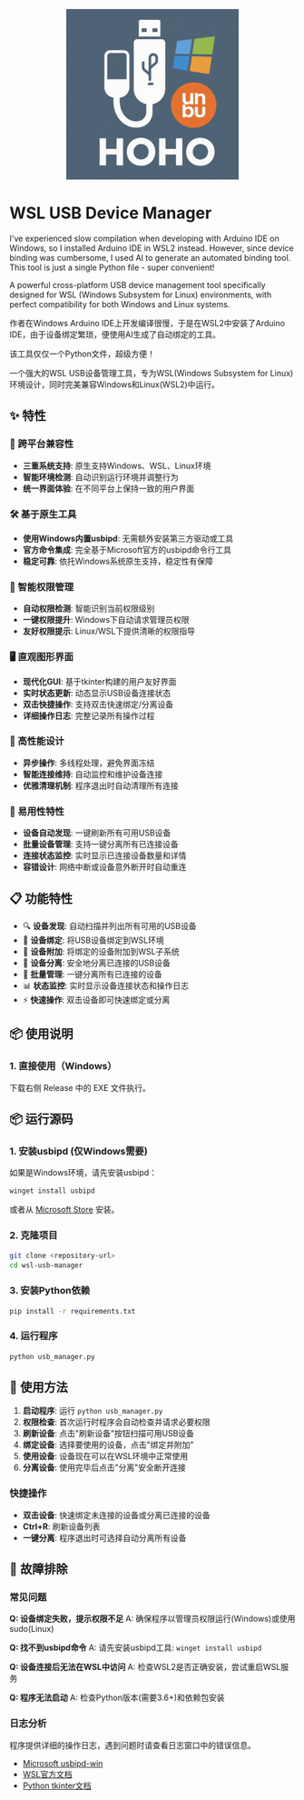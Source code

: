 <p align="center">
    <img src="icon.png" height="300" />
</p>

# WSL USB Device Manager

I've experienced slow compilation when developing with Arduino IDE on Windows, so I installed Arduino IDE in WSL2 instead. However, since device binding was cumbersome, I used AI to generate an automated binding tool. This tool is just a single Python file - super convenient!

A powerful cross-platform USB device management tool specifically designed for WSL (Windows Subsystem for Linux) environments, with perfect compatibility for both Windows and Linux systems.

作者在Windows Arduino IDE上开发编译很慢，于是在WSL2中安装了Arduino IDE，由于设备绑定繁琐，便使用AI生成了自动绑定的工具。

该工具仅仅一个Python文件，超级方便！

一个强大的WSL USB设备管理工具，专为WSL(Windows Subsystem for Linux)环境设计，同时完美兼容Windows和Linux(WSL2)中运行。

## ✨ 特性

### 🔄 跨平台兼容性
- **三重系统支持**: 原生支持Windows、WSL、Linux环境
- **智能环境检测**: 自动识别运行环境并调整行为
- **统一界面体验**: 在不同平台上保持一致的用户界面

### 🛠️ 基于原生工具
- **使用Windows内置usbipd**: 无需额外安装第三方驱动或工具
- **官方命令集成**: 完全基于Microsoft官方的usbipd命令行工具
- **稳定可靠**: 依托Windows系统原生支持，稳定性有保障

### 🔐 智能权限管理
- **自动权限检测**: 智能识别当前权限级别
- **一键权限提升**: Windows下自动请求管理员权限
- **友好权限提示**: Linux/WSL下提供清晰的权限指导

### 🖥️ 直观图形界面
- **现代化GUI**: 基于tkinter构建的用户友好界面
- **实时状态更新**: 动态显示USB设备连接状态
- **双击快捷操作**: 支持双击快速绑定/分离设备
- **详细操作日志**: 完整记录所有操作过程

### 🚀 高性能设计
- **异步操作**: 多线程处理，避免界面冻结
- **智能连接维持**: 自动监控和维护设备连接
- **优雅清理机制**: 程序退出时自动清理所有连接

### 🔧 易用性特性
- **设备自动发现**: 一键刷新所有可用USB设备
- **批量设备管理**: 支持一键分离所有已连接设备
- **连接状态监控**: 实时显示已连接设备数量和详情
- **容错设计**: 网络中断或设备意外断开时自动重连

## 📋 功能特性

- 🔍 **设备发现**: 自动扫描并列出所有可用的USB设备
- 🔗 **设备绑定**: 将USB设备绑定到WSL环境
- 📱 **设备附加**: 将绑定的设备附加到WSL子系统
- 🔌 **设备分离**: 安全地分离已连接的USB设备
- 🧹 **批量管理**: 一键分离所有已连接的设备
- 📊 **状态监控**: 实时显示设备连接状态和操作日志
- ⚡ **快速操作**: 双击设备即可快速绑定或分离

## 📦 使用说明

### 1. 直接使用（Windows）

下载右侧 Release 中的 EXE 文件执行。

## 📦 运行源码

### 1. 安装usbipd (仅Windows需要)

如果是Windows环境，请先安装usbipd：

```bash
winget install usbipd
```

或者从 [Microsoft Store](https://www.microsoft.com/store/productId/9P21XNV8F36X) 安装。

### 2. 克隆项目

```bash
git clone <repository-url>
cd wsl-usb-manager
```

### 3. 安装Python依赖

```bash
pip install -r requirements.txt
```

### 4. 运行程序

```bash
python usb_manager.py
```

## 🚀 使用方法

1. **启动程序**: 运行 `python usb_manager.py`
2. **权限检查**: 首次运行时程序会自动检查并请求必要权限
3. **刷新设备**: 点击"刷新设备"按钮扫描可用USB设备
4. **绑定设备**: 选择要使用的设备，点击"绑定并附加"
5. **使用设备**: 设备现在可以在WSL环境中正常使用
6. **分离设备**: 使用完毕后点击"分离"安全断开连接

### 快捷操作
- **双击设备**: 快速绑定未连接的设备或分离已连接的设备
- **Ctrl+R**: 刷新设备列表
- **一键分离**: 程序退出时可选择自动分离所有设备

## 🔧 故障排除

### 常见问题

**Q: 设备绑定失败，提示权限不足**
A: 确保程序以管理员权限运行(Windows)或使用sudo(Linux)

**Q: 找不到usbipd命令**
A: 请先安装usbipd工具: `winget install usbipd`

**Q: 设备连接后无法在WSL中访问**
A: 检查WSL2是否正确安装，尝试重启WSL服务

**Q: 程序无法启动**
A: 检查Python版本(需要3.6+)和依赖包安装

### 日志分析
程序提供详细的操作日志，遇到问题时请查看日志窗口中的错误信息。

- [Microsoft usbipd-win](https://github.com/microsoft/usbipd-win)
- [WSL官方文档](https://docs.microsoft.com/zh-cn/windows/wsl/)
- [Python tkinter文档](https://docs.python.org/3/library/tkinter.html)
